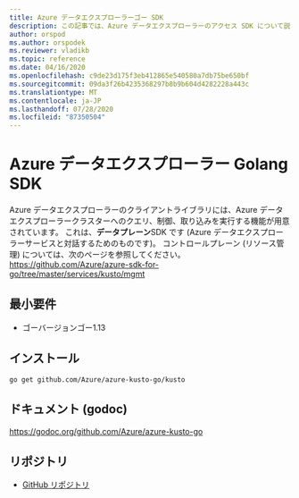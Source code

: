 ```yaml
---
title: Azure データエクスプローラーゴー SDK
description: この記事では、Azure データエクスプローラーのアクセス SDK について説明します。
author: orspod
ms.author: orspodek
ms.reviewer: vladikb
ms.topic: reference
ms.date: 04/16/2020
ms.openlocfilehash: c9de23d175f3eb412865e540580a7db75be650bf
ms.sourcegitcommit: 09da3f26b4235368297b8b9b604d4282228a443c
ms.translationtype: MT
ms.contentlocale: ja-JP
ms.lasthandoff: 07/28/2020
ms.locfileid: "87350504"
---
```

# <a name="azure-data-explorer-golang-sdk"></a>Azure データエクスプローラー Golang SDK

Azure データエクスプローラーのクライアントライブラリには、Azure データエクスプローラークラスターへのクエリ、制御、取り込みを実行する機能が用意されています。 これは、**データプレーン**SDK です (Azure データエクスプローラーサービスと対話するためのものです)。 コントロールプレーン (リソース管理) については、次のページを参照してください。https://github.com/Azure/azure-sdk-for-go/tree/master/services/kusto/mgmt 

## <a name="minimum-requirements"></a>最小要件
* ゴーバージョンゴー1.13

## <a name="installation"></a>インストール
`go get github.com/Azure/azure-kusto-go/kusto`

## <a name="docs-godoc"></a>ドキュメント (godoc)
https://godoc.org/github.com/Azure/azure-kusto-go

## <a name="repo"></a>リポジトリ
* [GitHub リポジトリ](https://github.com/Azure/azure-kusto-go)

